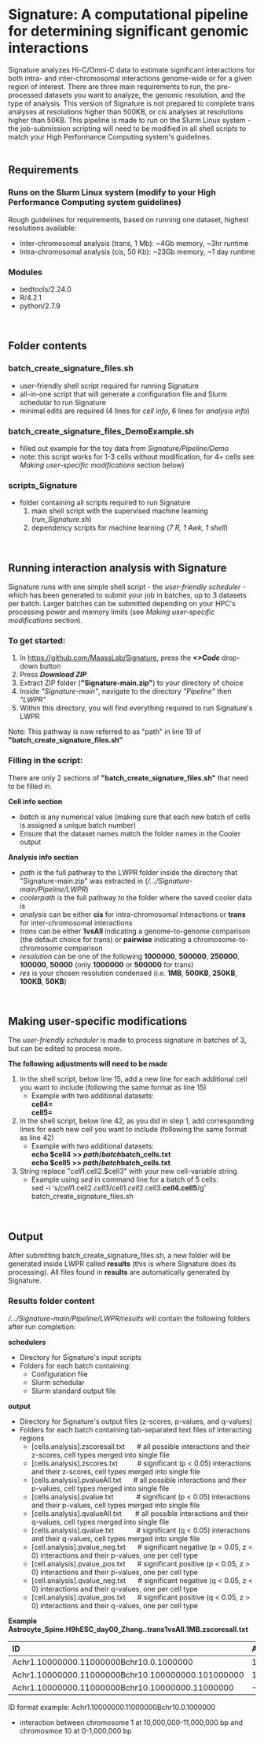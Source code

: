 # Signature: A computational pipeline for determining significant genomic interactions
Signature analyzes Hi-C/Omni-C data to estimate significant interactions for both intra- and inter-chromosomal interactions genome-wide or for a given region of interest. There are three main requirements to run, the pre-processed datasets you want to analyze, the genomic resolution, and the type of analysis. This version of Signature is not prepared to complete trans analyses at resolutions higher than 500KB, or cis analyses at resolutions higher than 50KB. This pipeline is made to run on the Slurm Linux system - the job-submission scripting will need to be modified in all shell scripts to match your High Performance Computing system's guidelines.  
<br/>

## Requirements
### Runs on the Slurm Linux system (modify to your High Performance Computing system guidelines)
Rough guidelines for requirements, based on running one dataset, highest resolutions available:
   - Inter-chromosomal analysis (trans, 1 Mb): ~4Gb memory, ~3hr runtime
   - Intra-chromosomal analysis (cis, 50 Kb): ~23Gb memory, ~1 day runtime
### Modules
   - bedtools/2.24.0
   - R/4.2.1
   - python/2.7.9
<br/>

## Folder contents
### batch_create_signature_files.sh
   - user-friendly shell script required for running Signature
   - all-in-one script that will generate a configuration file and Slurm schedular to run Signature
   - minimal edits are required (4 lines for _cell info_, 6 lines for _analysis info_)
### batch_create_signature_files_DemoExample.sh
   - filled out example for the toy data from _Signature/Pipeline/Demo_
   - note: this script works for 1-3 cells without modification, for 4+ cells see _Making user-specific modifications_ section below)
### scripts_Signature
   - folder containing all scripts required to run Signature
      1. main shell script with the supervised machine learning (*run_Signature.sh*)
      2. dependency scripts for machine learning (*7 R, 1 Awk, 1 shell*)
<br/>

## Running interaction analysis with Signature
Signature runs with one simple shell script - the *user-friendly scheduler* - which has been generated to submit your job in batches, up to 3 datasets per batch. Larger batches can be submitted depending on your HPC's processing power and memory limits (see *Making user-specific modifications* section). 

### To get started:
1. In https://github.com/MaassLab/Signature, press the ***<>Code*** drop-down button
2. Press ***Download ZIP***
3. Extract ZIP folder (**"Signature-main.zip"**) to your directory of choice 
4. Inside *"Signature-main"*, navigate to the directory *"Pipeline"* then *"LWPR"*
5. Within this directory, you will find everything required to run Signature's LWPR

Note: This pathway is now referred to as "path" in line 19 of **"batch_create_signature_files.sh"**

### Filling in the script:
There are only 2 sections of **"batch_create_signature_files.sh"** that need to be filled in. 

**Cell info section**
- *batch* is any numerical value (making sure that each new batch of cells is assigned a unique batch number)
- Ensure that the dataset names match the folder names in the Cooler output

**Analysis info section**
- *path* is the full pathway to the LWPR folder inside the directory that "Signature-main.zip" was extracted in (*/.../Signature-main/Pipeline/LWPR*)
- *coolerpath* is the full pathway to the folder where the saved cooler data is
- *analysis* can be either **cis** for intra-chromosomal interactions or **trans** for inter-chromosomal interactions
- *trans* can be either **1vsAll** indicating a genome-to-genome comparison (the default choice for trans) or **pairwise** indicating a chromosome-to-chromosome comparison
- *resolution* can be one of the following **1000000**, **500000**, **250000**, **100000**, **50000** (only **1000000** or **500000** for trans)
- *res* is your chosen resolution condensed (i.e. **1MB**, **500KB**, **250KB**, **100KB**, **50KB**)
<br/>
 
## Making user-specific modifications
The *user-friendly scheduler* is made to process signature in batches of 3, but can be edited to process more.

**The following adjustments will need to be made**
1. In the shell script, below line 15, add a new line for each additional cell you want to include (following the same format as line 15) <br/>
   - Example with two additional datasets: <br/>
   **cell4=** <br/>
   **cell5=**
2. In the shell script, below line 42, as you did in step 1, add corresponding lines for each new cell you want to include (following the same format as line 42) <br/>
   - Example with two additional datasets: <br/>
   **echo $cell4 >> $path/batch$batch\_cells.txt** <br/>
   **echo $cell5 >> $path/batch$batch\_cells.txt**
3. String replace "$cell1.$cell2.$cell3" with your new cell-variable string
   - Example using *sed* in command line for a batch of 5 cells: <br/>
   sed -i 's/$cell1.$cell2.$cell3/$cell1.$cell2.$cell3.**$cell4.$cell5**/g' batch_create_signature_files.sh
<br/>

## Output
After submitting batch_create_signature_files.sh, a new folder will be generated inside LWPR called **results** (this is where Signature does its processing). All files found in **results** are automatically generated by Signature.

### Results folder content
*/.../Signature-main/Pipeline/LWPR/results* will contain the following folders after run completion:

**schedulers**
   - Directory for Signature's input scripts
   - Folders for each batch containing:
      - Configuration file
      - Slurm schedular
      - Slurm standard output file

**output**
   - Directory for Signature's output files (z-scores, p-values, and q-values)
   - Folders for each batch containing tab-separated text files of interacting regions
      - [cells.analysis].zscoresall.txt $\hspace{12pt}$   # all possible interactions and their z-scores, cell types merged into single file
      - [cells.analysis].zscores.txt    $\hspace{24pt}$   # significant (p < 0.05) interactions and their z-scores, cell types merged into single file
      - [cells.analysis].pvalueAll.txt  $\hspace{12pt}$   # all possible interactions and their p-values, cell types merged into single file
      - [cells.analysis].pvalue.txt     $\hspace{30pt}$   # significant (p < 0.05) interactions and their p-values, cell types merged into single file
      - [cells.analysis].qvalueAll.txt  $\hspace{16pt}$   # all possible interactions and their q-values, cell types merged into single file
      - [cells.analysis].qvalue.txt     $\hspace{30pt}$   # significant (q < 0.05) interactions and their q-values, cell types merged into single file
      - [cell.analysis].pvalue_neg.txt  $\hspace{12pt}$   # significant negative (p < 0.05, z < 0) interactions and their p-values, one per cell type
      - [cell.analysis].pvalue_pos.txt  $\hspace{12pt}$   # significant positive (p < 0.05, z > 0) interactions and their p-values, one per cell type
      - [cell.analysis].qvalue_neg.txt  $\hspace{12pt}$   # significant negative (q < 0.05, z < 0) interactions and their q-values, one per cell type
      - [cell.analysis].qvalue_pos.txt  $\hspace{12pt}$   # significant positive (q < 0.05, z > 0) interactions and their q-values, one per cell type

**Example Astrocyte_Spine.H9hESC_day00_Zhang..trans1vsAll.1MB.zscoresall.txt**

   | ID                                                | Astrocyte_Spine       | H9hESC_day00_Zhang     |
   |:--------------------------------------------------|:----------------------|:-----------------------|
   | Achr1.10000000.11000000Bchr10.0.1000000           | 1.420                 | 1.048                  |
   | Achr1.10000000.11000000Bchr10.100000000.101000000 | 1.752                 | 1.691                  |
   | Achr1.10000000.11000000Bchr10.10000000.11000000   | -1.181                | -0.499                 |

ID format example: Achr1.10000000.11000000Bchr10.0.1000000 

- interaction between chromosome 1 at 10,000,000-11,000,000 bp and chromosmoe 10 at 0-1,000,000 bp
